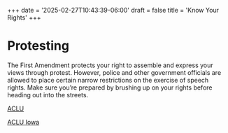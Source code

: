 +++
date = '2025-02-27T10:43:39-06:00'
draft = false
title = 'Know Your Rights'
+++

# Protesting
The First Amendment protects your right to assemble and express your views through protest. However, police and other government officials are allowed to place certain narrow restrictions on the exercise of speech rights. Make sure you’re prepared by brushing up on your rights before heading out into the streets.

[ACLU](https://www.aclu.org/know-your-rights/protesters-rights)

[ACLU Iowa](https://www.aclu-ia.org/en/protest)